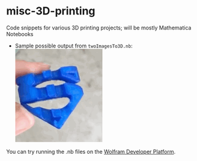 # misc-3D-printing
Code snippets for various 3D printing projects; will be mostly Mathematica Notebooks


+ Sample possible output from `twoImagesTo3D.nb`:
![Superman/Batman](https://github.com/ojwalch/misc-3D-printing/blob/master/twoImagesTo3DExample.gif "Superman/Batman")


You can try running the .nb files on the [Wolfram Developer Platform](http://wolframcloud.com).

